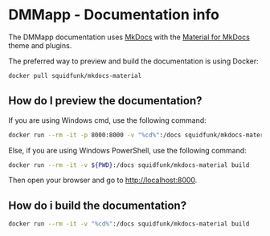 # DMMapp - Documentation info

The DMMapp documentation uses [MkDocs](https://www.mkdocs.org/) with the [Material for MkDocs](https://squidfunk.github.io/mkdocs-material/) theme and plugins.

The preferred way to preview and build the documentation is using Docker:

```bash
docker pull squidfunk/mkdocs-material
```

## How do I preview the documentation?

If you are using Windows cmd, use the following command:
```bash
docker run --rm -it -p 8000:8000 -v "%cd%":/docs squidfunk/mkdocs-material
```
Else, if you are using Windows PowerShell, use the following command:
```bash
docker run --rm -it -v ${PWD}:/docs squidfunk/mkdocs-material build
```

Then open your browser and go to [http://localhost:8000](http://localhost:8000).

## How do i build the documentation?

```bash
docker run --rm -it -v "%cd%":/docs squidfunk/mkdocs-material build
```
